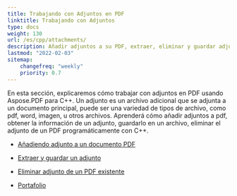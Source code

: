 ```yaml
---
title: Trabajando con Adjuntos en PDF 
linktitle: Trabajando con Adjuntos
type: docs
weight: 130
url: /es/cpp/attachments/
description: Añadir adjuntos a su PDF, extraer, eliminar y guardar adjuntos con la biblioteca C++. Crear un Portafolio PDF con Aspose.PDF para C++.
lastmod: "2022-02-03"
sitemap:
    changefreq: "weekly"
    priority: 0.7
---
```


En esta sección, explicaremos cómo trabajar con adjuntos en PDF usando Aspose.PDF para C++.
Un adjunto es un archivo adicional que se adjunta a un documento principal, puede ser una variedad de tipos de archivo, como pdf, word, imagen, u otros archivos.
Aprenderá cómo añadir adjuntos a pdf, obtener la información de un adjunto, guardarlo en un archivo, eliminar el adjunto de un PDF programáticamente con C++.

- [Añadiendo adjunto a un documento PDF](/pdf/es/cpp/add-attachment-to-pdf-document/)
- [Extraer y guardar un adjunto](/pdf/es/cpp/extract-and-save-an-attachment/)
- [Eliminar adjunto de un PDF existente](/pdf/es/cpp/removing-attachment-from-an-existing-pdf/)

- [Portafolio](/pdf/es/cpp/portfolio/)